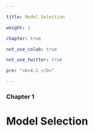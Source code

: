 ```yaml
---

title: Model Selection

weight: 1

chapter: true

not_use_colab: true

not_use_twitter: true

pre: "<b>4.1 </b>"

---
```




### Chapter 1



# Model Selection



